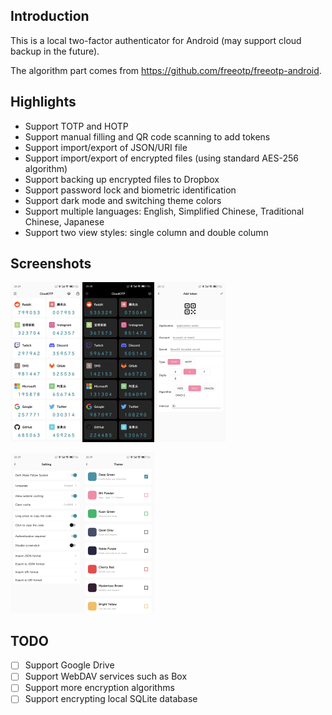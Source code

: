 ## Introduction

This is a local two-factor authenticator for Android (may support cloud backup in the future).

The algorithm part comes from https://github.com/freeotp/freeotp-android.

## Highlights

- Support TOTP and HOTP
- Support manual filling and QR code scanning to add tokens
- Support import/export of JSON/URI file
- Support import/export of encrypted files (using standard AES-256 algorithm)
- Support backing up encrypted files to Dropbox
- Support password lock and biometric identification
- Support dark mode and switching theme colors
- Support multiple languages: English, Simplified Chinese, Traditional Chinese, Japanese
- Support two view styles: single column and double column

## Screenshots

<img src="art/lightmode.jpg" alt="Light Mode" style="zoom: 25%;" /><img src="art/darkmode.jpg" alt="Dark Mode" style="zoom: 25%;" /><img src="art/addtoken.jpg" alt="Add Token" style="zoom: 25%;" />

<img src="art/setting.jpg" alt="Setting" style="zoom: 25%;" /><img src="art/theme.jpg" alt="Theme" style="zoom: 25%;" />

## TODO

- [ ] Support Google Drive
- [ ] Support WebDAV services such as Box
- [ ] Support more encryption algorithms
- [ ] Support encrypting local SQLite database